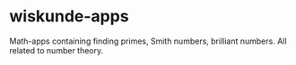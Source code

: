 # wiskunde-apps
Math-apps containing finding primes, Smith numbers, brilliant numbers. All related to number theory.
